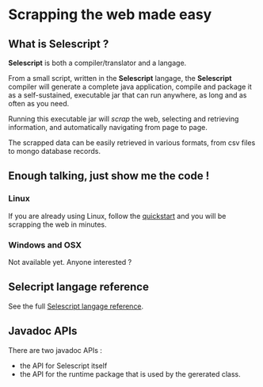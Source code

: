 # Scrapping the web made easy

## What is **Selescript** ?

**Selescript** is both a compiler/translator and a langage.

From a small script, written in the **Selescript** langage, the **Selescript** compiler 
will generate a complete java application, compile and package it as a 
self-sustained, executable jar that can run anywhere, as long and as often as you need.

Running this executable jar will *scrap* the web, selecting and retrieving  
information, and automatically navigating from page to page. 

The scrapped data can be easily retrieved in various formats, from csv files to 
mongo database records.

## Enough talking, just show me the code !

### Linux

If you are already using Linux, follow the [quickstart](pages/quickstart.html) and you will be scrapping the web in minutes.

### Windows and OSX 

Not available yet. Anyone interested ?

## Selecript langage reference

See the full [Selescript langage reference](pages/langreference.html).

## Javadoc APIs

There are two javadoc APIs :

* the API for Selescript itself
* the API for the runtime package that is used by the gererated class.
